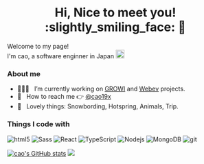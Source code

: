 <h1 align="center">Hi, Nice to meet you! :slightly_smiling_face: 👋</h1>
<p> 
  Welcome to my page! </br>
  I'm cao, a software enginner in Japan <img src="https://user-images.githubusercontent.com/59536731/133943777-24eb0902-b9c2-4886-a8c6-9b415b859085.png" width="20"/>
</p>

<h3>About me</h3>

- 👩🏼‍💻 &nbsp; I’m currently working on [GROWI](https://growi.org/ja/) and [Webev]() projects.
- :envelope_with_arrow: &nbsp; How to reach me :point_right: [@cao19x](https://twitter.com/cao19x)
- :yellow_heart: &nbsp; Lovely things: Snowbording, Hotspring, Animals, Trip.

<h3>Things I code with</h3>
<p>
  <img alt="html5" src="https://img.shields.io/badge/-HTML5-E34F26?style=flat-square&logo=html5&logoColor=white" />
  <img alt="Sass" src="https://img.shields.io/badge/-Sass-CC6699?style=flat-square&logo=sass&logoColor=white" />
  <img alt="React" src="https://img.shields.io/badge/-React-45b8d8?style=flat-square&logo=react&logoColor=white" />
  <img alt="TypeScript" src="https://img.shields.io/badge/-TypeScript-007ACC?style=flat-square&logo=typescript&logoColor=white" /> 
  <img alt="Nodejs" src="https://img.shields.io/badge/-Nodejs-43853d?style=flat-square&logo=Node.js&logoColor=white" />
  <img alt="MongoDB" src="https://img.shields.io/badge/-MongoDB-13aa52?style=flat-square&logo=mongodb&logoColor=white" />
  <img alt="git" src="https://img.shields.io/badge/-Git-F05032?style=flat-square&logo=git&logoColor=white" />
</p>


[![cao's GitHub stats](https://github-readme-stats.vercel.app/api?username=kaoritokashiki)](https://github.com/anuraghazra/github-readme-stats)
![](https://github-profile-summary-cards.vercel.app/api/cards/most-commit-language?username=kaoritokashiki&theme=vue)
